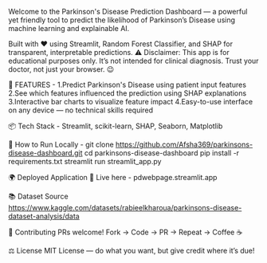 Welcome to the Parkinson's Disease Prediction Dashboard — a powerful yet friendly tool to predict the likelihood of Parkinson’s Disease using machine learning and explainable AI.

Built with ❤️ using Streamlit, Random Forest Classifier, and SHAP for transparent, interpretable predictions.
⚠️ Disclaimer: This app is for educational purposes only. It’s not intended for clinical diagnosis. Trust your doctor, not just your browser. 😉

🚀 FEATURES -
1.Predict Parkinson's Disease using patient input features
2.See which features influenced the prediction using SHAP explanations
3.Interactive bar charts to visualize feature impact
4.Easy-to-use interface on any device — no technical skills required

📦 Tech Stack -
Streamlit, scikit-learn, SHAP, Seaborn, Matplotlib

📝 How to Run Locally -
git clone https://github.com/Afsha369/parkinsons-disease-dashboard.git
cd parkinsons-disease-dashboard
pip install -r requirements.txt
streamlit run streamlit_app.py

🌍 Deployed Application
🔗 Live here - pdwebpage.streamlit.app

📚 Dataset Source
https://www.kaggle.com/datasets/rabieelkharoua/parkinsons-disease-dataset-analysis/data

🤝 Contributing
PRs welcome! Fork → Code → PR → Repeat → Coffee ☕

⚖️ License
MIT License — do what you want, but give credit where it’s due!



